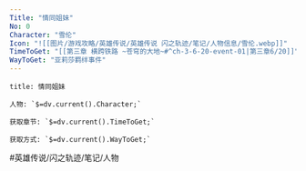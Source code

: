```yaml
---
Title: "情同姐妹"
No: 0
Character: "雪伦"
Icon: "![[图片/游戏攻略/英雄传说/英雄传说 闪之轨迹/笔记/人物信息/雪伦.webp]]"
TimeToGet: "[[第三章 横跨铁路 ~苍穹的大地~#^ch-3-6-20-event-01|第三章6/20]]"
WayToGet: "亚莉莎羁绊事件"
---
```

```ad-note
title: 情同姐妹

人物: `$=dv.current().Character;`

获取章节: `$=dv.current().TimeToGet;`

获取方式: `$=dv.current().WayToGet;`

```

#英雄传说/闪之轨迹/笔记/人物